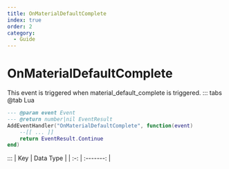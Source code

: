 ```yaml
---
title: OnMaterialDefaultComplete
index: true
order: 2
category:
  - Guide
---
```


# OnMaterialDefaultComplete
This event is triggered when material_default_complete is triggered.
::: tabs
@tab Lua
```lua
--- @param event Event
--- @return number|nil EventResult
AddEventHandler("OnMaterialDefaultComplete", function(event)
    --[[ ... ]]
    return EventResult.Continue
end)
```

:::
| Key | Data Type |
| :-: | :-------: |